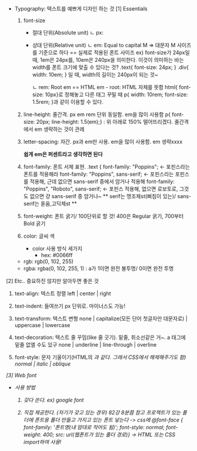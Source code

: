 -   Typography: 텍스트를 예쁘게 디자인 하는 것
    [1] Essentials

    1. font-size

        - 절대 단위(Absolute unit)
          ㄴ px:

        - 상대 단위(Relative unit)
          ㄴ em: Equal to capital M => 대문자 M 사이즈를 기준으로 하다 == 실제로 적용된 폰트 사이즈
          ex) font-size가 24px일 때, 1em은 24px를, 10em은 240px을 의미한다.
          이것이 의미하는 바는 width를 폰트 크기에 맞출 수 있다는 것?
          .text{ font-size: 24px; }
          .div{ width: 10em; }
          일 때, width의 길이는 240px이 되는 것~

            ㄴ rem: Root em == HTML em - root: HTML 자체를 뜻함
            html{ font-size: 10px}로 정해놓고 다른 태그 꾸밀 때 p{ width: 10rem; font-size: 1.5rem; }과 같이 이용할 수 있다.

    2. line-height: 줄간격. px em rem 단위 동일함. em을 많이 사용함
       p{ font-size: 20px; line-height: 1.5(em);} : 위 아래로 150% 떨어뜨리겠다. 줄간격에서 em 생략하는 것이 관례

    3. letter-spacing: 자간. px과 em만 사용. em을 많이 사용함. em 생략xxxx

        **쉽게 em은 퍼센트라고 생각하면 된다**

    4. font-family: 폰트 서체 표현.
       .text {
       font-family: "Poppins"; <- 포핀스라는 폰트를 적용해라
       font-family: "Poppins", sans-serif; <- 포핀스라는 포핀스를 적용해, 근데 없으면 sans-serif 중에서 암거나 적용해
       font-family: "Poppins", "Roboto", sans-serif; <- 포핀스 적용해, 없으면 로보토로, 그것도 없으면 걍 sans-serif 중 암거나~
       ** serif는 명조체st(삐침이 있는)/ sans-serif는 돋움,고딕체st **

    5. font-weight: 폰트 굵기/ 100단위로 할 것!
       400은 Regular 굵기, 700부터 Bold 굵기

    6. color: 글씨 색

        - color 사용 방식 세가지
            - hex: #0066ff

    -   rgb: rgb(0, 102, 255)
    -   rgba: rgba(0, 102, 255, 1) : a가 1이면 완전 불투명/ 0이면 완전 투명

[2] Etc.. 중요하진 않지만 알아두면 좋은 것

1. text-align: 텍스트 정렬
   left | center | right

2. text-indent: 들여쓰기
   px 단위로. 마이너스도 가능!

3. text-transform: 텍스트 변형
   none | capitalize(모든 단어 첫글자만 대문자로) | uppercase | lowercase

4. text-decoration: 텍스트 줄 꾸밈(like 줄 긋기). 밑줄, 취소선같은 거~. a 태그에 밑줄 없앨 수도 있구
   none | underline | line-through | overline

5. font-style: 문자 기울이기(HTML의 <em>과 같다. 그래서 CSS에서 해제해주기도 함)
   normal | italic | oblique

[3] Web font

-   사용 방법

    1. 갖다 쓴다.
       ex) google font

    2. 직접 제공한다. (자기가 갖고 있는 경우) 82강 8분쯤 참고
       프로젝트가 있는 폴더에 폰트용 폴더 만들고 가지고 있는 폰트 넣는다
       -> css에 @font-face { font-family: '폰트명(내 맘대로 적어도 됨)';
       font-style: normal;
       font-weight: 400;
       src: url(웹폰트가 있는 폴더 경로)}
       -> HTML 또는 CSS import하여 사용!
